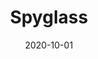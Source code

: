---
layout: prototype
title:  "Spyglass"
date: 2020-10-01
description: "Spyglass is a 3-week, augmented reality (AR) proof of concept (POC) by Valtech and Contentstack. The Spyglass POC uses AR to help demystify skincare products in a retail and home setting."
prototype_url: "https://spyglass.valtech.engineering"
repo_url: "https://github.com/valtech-sd/spyglass"
license: MIT
screenshot: "/images/prototypes/spyglass.jpg"
demo: "https://spyglass.valtech.engineering/images/demo.mp4"
category: "Enhanced Reality"
featured: 3
---